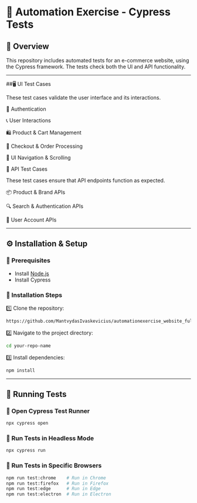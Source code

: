 # 🚀 Automation Exercise - Cypress Tests

## 📌 Overview

This repository includes automated tests for an e-commerce website, using the Cypress framework. The tests check both the UI and API functionality.

---

##🖥️ UI Test Cases

These test cases validate the user interface and its interactions.

🔑 Authentication



📞 User Interactions



🛍️ Product & Cart Management



🛒 Checkout & Order Processing



🔄 UI Navigation & Scrolling



🔗 API Test Cases

These test cases ensure that API endpoints function as expected.

📦 Product & Brand APIs



🔍 Search & Authentication APIs



👤 User Account APIs


---

## ⚙️ Installation & Setup

### 🔹 Prerequisites

- Install [Node.js](https://nodejs.org/)
- Install Cypress

### 🔹 Installation Steps

1️⃣ Clone the repository:

```sh
https://github.com/MantvydasIvaskevicius/automationexercise_website_full_testing_portfolio.git
```

2️⃣ Navigate to the project directory:

```sh
cd your-repo-name
```

3️⃣ Install dependencies:

```sh
npm install
```

---

## 🏃 Running Tests

### 🔹 Open Cypress Test Runner

```sh
npx cypress open
```

### 🔹 Run Tests in Headless Mode

```sh
npx cypress run
```

### 🔹 Run Tests in Specific Browsers

```sh
npm run test:chrome    # Run in Chrome
npm run test:firefox   # Run in Firefox
npm run test:edge      # Run in Edge
npm run test:electron  # Run in Electron
```


